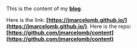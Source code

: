 This is the content of my **[blog](https://jmarcelomb.github.io/)**.

Here is the link: **[https://jmarcelomb.github.io/](https://jmarcelomb.github.io/)**.
Here is the repo: **[https://github.com/jmarcelomb/content](https://github.com/jmarcelomb/content)**

